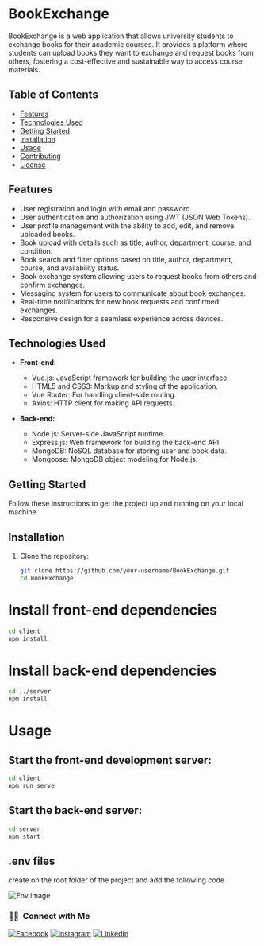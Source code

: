 # BookExchange

BookExchange is a web application that allows university students to exchange books for their academic courses. It provides a platform where students can upload books they want to exchange and request books from others, fostering a cost-effective and sustainable way to access course materials.

## Table of Contents

- [Features](#features)
- [Technologies Used](#technologies-used)
- [Getting Started](#getting-started)
- [Installation](#installation)
- [Usage](#usage)
- [Contributing](#contributing)
- [License](#license)

## Features

- User registration and login with email and password.
- User authentication and authorization using JWT (JSON Web Tokens).
- User profile management with the ability to add, edit, and remove uploaded books.
- Book upload with details such as title, author, department, course, and condition.
- Book search and filter options based on title, author, department, course, and availability status.
- Book exchange system allowing users to request books from others and confirm exchanges.
- Messaging system for users to communicate about book exchanges.
- Real-time notifications for new book requests and confirmed exchanges.
- Responsive design for a seamless experience across devices.

## Technologies Used

- **Front-end:**
  - Vue.js: JavaScript framework for building the user interface.
  - HTML5 and CSS3: Markup and styling of the application.
  - Vue Router: For handling client-side routing.
  - Axios: HTTP client for making API requests.

- **Back-end:**
  - Node.js: Server-side JavaScript runtime.
  - Express.js: Web framework for building the back-end API.
  - MongoDB: NoSQL database for storing user and book data.
  - Mongoose: MongoDB object modeling for Node.js.

## Getting Started

Follow these instructions to get the project up and running on your local machine.

## Installation

1. Clone the repository:
   ```bash
   git clone https://github.com/your-username/BookExchange.git
   cd BookExchange
   ```

# Install front-end dependencies
```bash
cd client
npm install
```

# Install back-end dependencies
```bash
cd ../server
npm install
```
# Usage
## Start the front-end development server:
```bash
cd client
npm run serve
```
## Start the back-end server:
```bash
cd server
npm start
```

## .env files
create on the root folder of the project and add the following code

![Env image](/env.png)


### 🤝🏻 &nbsp;Connect with Me


[![Facebook][facebook-shield]][facebook-url]
[![Instagram][instagram-shield]][instagram-url]
[![LinkedIn][linkedin-shield]][linkedin-url]


[facebook-shield]: https://img.shields.io/badge/-Facebook-black.svg?style=flat-square&logo=facebook&color=555&logoColor=white
[facebook-url]: https://facebook.com/ShohanurIslamNishad
[instagram-shield]: https://img.shields.io/badge/-Instagram-black.svg?style=flat-square&logo=instagram&color=555&logoColor=white
[instagram-url]: https://instagram.com/nishad.shohanur
[linkedin-shield]: https://img.shields.io/badge/-LinkedIn-black.svg?style=flat-square&logo=linkedin&colorB=555
[linkedin-url]: https://linkedin.com/in/ShohanurNishad
